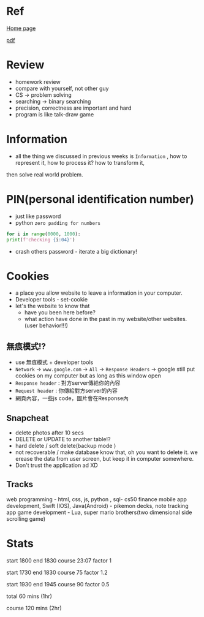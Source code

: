 # Ref

[Home page](https://cs50.harvard.edu/summer/2020/weeks/10/)

[pdf](https://cdn.cs50.net/2019/fall/lectures/10/lecture10.pdf)

# Review

* homework review
* compare with yourself, not other guy
* CS -> problem solving
* searching -> binary searching
* precision, correctness are important and hard
* program is like talk-draw game

# Information

* all the thing we discussed in previous weeks is `Information` , how to represent it, how to process it? how to transform it, 

then solve real world problem.

# PIN(personal identification number)

* just like password
* python `zero padding for numbers`

``` Python
for i in range(0000, 1000):
print(f'checking {i:04}')
```

* crash others password - iterate a big dictionary!

# Cookies

* a place you allow website to leave a information in your computer.
* Developer tools - set-cookie
* let's the website to know that
  + have you been here before?
  + what action have done in the past in my website/other websites. (user behavior!!!)

## 無痕模式!?

* use 無痕模式 + developer tools
* `Network` -> `www.google.com` -> `All` -> `Response Headers` -> google still put cookies on my computer but as long as this window open
* `Response header` : 對方server傳給你的內容
* `Request header` : 你傳給對方server的內容
* 網頁內容，一些js code，圖片會在Response內

## Snapcheat

* delete photos after 10 secs
* DELETE or UPDATE to another table!?
* hard delete / soft delete(backup mode )
* not recoverable / make database know that, oh you want to delete it. we erease the data from user screen, but keep it in computer somewhere.
* Don't trust the application ad XD

## Tracks

web programming - html, css, js, python , sql- cs50 finance
mobile app development, Swift (IOS), Java(Android) - pikemon decks, note tracking app
game development - Lua, super mario brothers(two dimensional side scrolling game)

# Stats

start 1800
end 1830
course 23:07
factor 1

start 1730
end 1830
course 75
factor 1.2

start 1930
end 1945
course 90
factor 0.5

total  60 mins (1hr)

course 120 mins (2hr)
